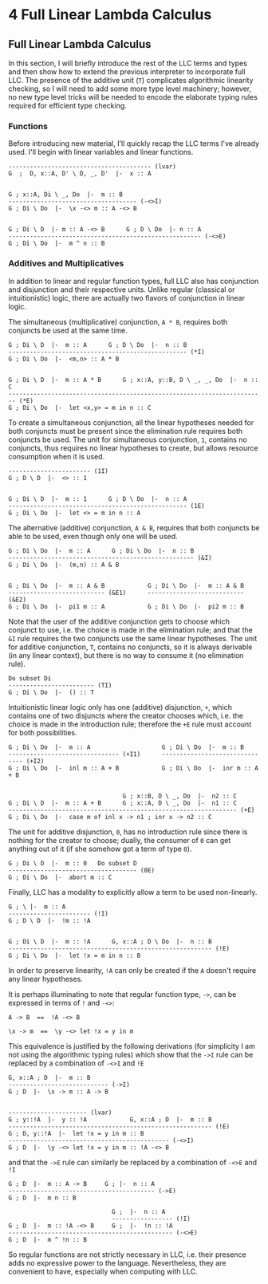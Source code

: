 # 4 Full Linear Lambda Calculus

## Full Linear Lambda Calculus 

In this section, I will briefly introduce the rest of the LLC terms and types and then show how to extend the previous interpreter to incorporate full LLC. The presence of the additive unit (`T`) complicates algorithmic linearity checking, so I will need to add some more type level machinery; however, no new type level tricks will be needed to encode the elaborate typing rules required for efficient type checking.

### Functions

Before introducing new material, I'll quickly recap the LLC terms I've already used. I'll begin with linear variables and linear functions.

```
---------------------------------------- (lvar)
G  ;  D, x::A, D' \ D, _, D'  |-  x :: A


G ; x::A, Di \ _, Do  |-  m :: B
------------------------------------ (-<>I)
G ; Di \ Do  |-  \x -<> m :: A -<> B


G ; Di \ D  |- m :: A -<> B      G ; D \ Do  |- n :: A
------------------------------------------------------ (-<>E)
G ; Di \ Do  |-  m ^ n :: B
```

### Additives and Multiplicatives

In addition to linear and regular function types, full LLC also has conjunction and disjunction and their respective units. Unlike regular (classical or intuitionistic) logic, there are actually two flavors of conjunction in linear logic. 

The simultaneous (multiplicative) conjunction, `A * B`, requires both conjuncts be used at the same time.
```
G ; Di \ D  |-  m :: A      G ; D \ Do  |-  n :: B
-------------------------------------------------- (*I)
G ; Di \ Do  |-  <m,n> :: A * B


G ; Di \ D  |-  m :: A * B      G ; x::A, y::B, D \ _, _, Do  |-  n :: C
------------------------------------------------------------------------ (*E)
G ; Di \ Do  |-  let <x,y> = m in n :: C
```
To create a simultaneous conjunction, all the linear hypotheses needed for both conjuncts must be present since the elimination rule requires both conjuncts be used. The unit for simultaneous conjunction, `1`, contains no conjuncts, thus requires no linear hypotheses to create, but allows resource consumption when it is used.
```
----------------------- (1I)        
G ; D \ D  |-  <> :: 1


G ; Di \ D  |-  m :: 1      G ; D \ Do  |-  n :: A
-------------------------------------------------- (1E)
G ; Di \ Do  |-  let <> = m in n :: A
```

The alternative (additive) conjunction, `A & B`, requires that both conjuncts be able to be used, even though only one will be used.
```
G ; Di \ Do  |-  m :: A      G ; Di \ Do  |-  n :: B
---------------------------------------------------- (&I)
G ; Di \ Do  |-  (m,n) :: A & B


G ; Di \ Do  |-  m :: A & B            G ; Di \ Do  |-  m :: A & B
--------------------------- (&E1)      --------------------------- (&E2)
G ; Di \ Do  |-  pi1 m :: A            G ; Di \ Do  |-  pi2 m :: B
```
Note that the user of the additive conjunction gets to choose which conjunct to use, i.e. the choice is made in the elimination rule; and that the `&I` rule requires the two conjuncts use the same linear hypotheses. The unit for additive conjunction, `T`, contains no conjuncts, so it is always derivable (in any linear context), but there is no way to consume it (no elimination rule).
```
Do subset Di
------------------------ (TI)
G ; Di \ Do  |-  () :: T
```

Intuitionistic linear logic only has one (additive) disjunction, `+`, which contains one of two disjuncts where the creator chooses which, i.e. the choice is made in the introduction rule; therefore the `+E` rule must account for both possibilities.
```
G ; Di \ Do  |-  m :: A                    G ; Di \ Do  |-  m :: B
------------------------------- (+I1)      ------------------------------- (+I2)
G ; Di \ Do  |-  inl m :: A + B            G ; Di \ Do  |-  inr m :: A + B


                                G ; x::B, D \ _, Do  |-  n2 :: C
G ; Di \ D  |-  m :: A + B      G ; x::A, D \ _, Do  |-  n1 :: C    
---------------------------------------------------------------- (+E)
G ; Di \ Do  |-  case m of inl x -> n1 ; inr x -> n2 :: C
```
The unit for additive disjunction, `0`, has no introduction rule since there is nothing for the creator to choose; dually, the consumer of `0` can get anything out of it (if she somehow got a term of type `0`).
```
G ; Di \ D  |-  m :: 0   Do subset D
------------------------------------ (0E)
G ; Di \ Do  |-  abort m :: C
```

Finally, LLC has a modality to explicitly allow a term to be used non-linearly.
```
G ; \ |-  m :: A
----------------------- (!I)
G ; D \ D  |-  !m :: !A 


G ; Di \ D  |-  m :: !A      G, x::A ; D \ Do  |-  n :: B
--------------------------------------------------------- (!E)
G ; Di \ Do  |-  let !x = m in n :: B
```
In order to preserve linearity, `!A` can only be created if the `A` doesn't require any linear hypotheses. 

It is perhaps illuminating to note that regular function type, `->`, can be expressed in terms of `!` and `-<>`:
```
A -> B  ==  !A -<> B

\x -> m  ==  \y -<> let !x = y in m
```
This equivalence is justified by the following derivations (for simplicity I am not using the algorithmic typing rules) which show that the `->I` rule can be replaced by a combination of `-<>I` and `!E`
```
G, x::A ; D  |-  m :: B
---------------------------- (->I)
G ; D  |-  \x -> m :: A -> B


---------------------- (lvar)
G ; y::!A  |-  y :: !A            G, x::A ; D  |-  m :: B
--------------------------------------------------------- (!E)
G ; D, y::!A  |-  let !x = y in m :: B
--------------------------------------------- (-<>I)
G ; D  |-  \y -<> let !x = y in m :: !A -<> B
```
and that the `->E` rule can similarly be replaced by a combination of `-<>E` and `!I`
```
G ; D  |-  m :: A -> B     G ; |-  n :: A
----------------------------------------- (->E)
G ; D  |-  m n :: B

                             G ;  |-  n :: A
                             ----------------- (!I)
G ; D  |-  m :: !A -<> B     G ;  |-  !n :: !A
---------------------------------------------- (-<>E)
G ; D  |-  m ^ !n :: B
```
So regular functions are not strictly necessary in LLC, i.e. their presence adds no expressive power to the language. Nevertheless, they are convenient to have, especially when computing with LLC.

